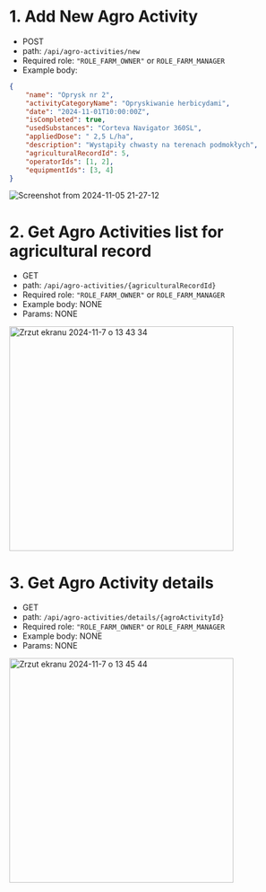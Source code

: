 # 1. Add New Agro Activity
* POST
* path: ```/api/agro-activities/new```
* Required role: ```"ROLE_FARM_OWNER"``` or ```ROLE_FARM_MANAGER```
* Example body:

```json
{
    "name": "Oprysk nr 2",
    "activityCategoryName": "Opryskiwanie herbicydami",
    "date": "2024-11-01T10:00:00Z",
    "isCompleted": true,
    "usedSubstances": "Corteva Navigator 360SL",
    "appliedDose": " 2,5 L/ha",
    "description": "Wystąpiły chwasty na terenach podmokłych",
    "agriculturalRecordId": 5,
    "operatorIds": [1, 2],
    "equipmentIds": [3, 4]
}
```

![Screenshot from 2024-11-05 21-27-12](https://github.com/user-attachments/assets/6c8f9ddc-f4d6-4bd6-988a-eb543d9008e0)

# 2. Get Agro Activities list for agricultural record
* GET
* path: ```/api/agro-activities/{agriculturalRecordId}```
* Required role: ```"ROLE_FARM_OWNER"``` or ```ROLE_FARM_MANAGER```
* Example body: NONE
* Params: NONE

<img width="400" alt="Zrzut ekranu 2024-11-7 o 13 43 34" src="https://github.com/user-attachments/assets/497a8a29-3889-4e8e-8958-2d7ac465b8c0">


# 3. Get Agro Activity details
* GET
* path: ```/api/agro-activities/details/{agroActivityId}```
* Required role: ```"ROLE_FARM_OWNER"``` or ```ROLE_FARM_MANAGER```
* Example body: NONE
* Params: NONE


<img width="400" alt="Zrzut ekranu 2024-11-7 o 13 45 44" src="https://github.com/user-attachments/assets/f72c694f-3cb6-4dae-a13c-c1542b59127b">

